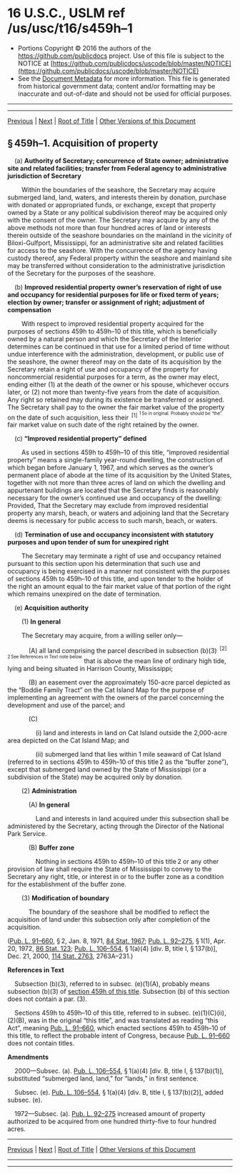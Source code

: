 ---
---

# 16 U.S.C., USLM ref /us/usc/t16/s459h–1

* Portions Copyright © 2016 the authors of the https://github.com/publicdocs project.
  Use of this file is subject to the NOTICE at [https://github.com/publicdocs/uscode/blob/master/NOTICE](https://github.com/publicdocs/uscode/blob/master/NOTICE)
* See the [Document Metadata](././../../../../..//README.md) for more information.
  This file is generated from historical government data; content and/or formatting may be inaccurate and out-of-date and should not be used for official purposes.

----------
----------

[Previous](./../../../../..//us/usc/t16/ch1/schLXIII/m__us_usc_t16_s459h.md) | [Next](./../../../../..//us/usc/t16/ch1/schLXIII/m__us_usc_t16_s459h–2.md) | [Root of Title](./../../../../../) | [Other Versions of this Document](https://publicdocs.github.io/go/links?ns=uslm&ref=%2Fus%2Fusc%2Ft16%2Fs459h%E2%80%931)

## § 459h–1. Acquisition of property

    (a) __Authority of Secretary; concurrence of State owner; administrative site and related facilities; transfer from Federal agency to administrative jurisdiction of Secretary__ 

        Within the boundaries of the seashore, the Secretary may acquire submerged land, land, waters, and interests therein by donation, purchase with donated or appropriated funds, or exchange, except that property owned by a State or any political subdivision thereof may be acquired only with the consent of the owner. The Secretary may acquire by any of the above methods not more than four hundred acres of land or interests therein outside of the seashore boundaries on the mainland in the vicinity of Biloxi-Gulfport, Mississippi, for an administrative site and related facilities for access to the seashore. With the concurrence of the agency having custody thereof, any Federal property within the seashore and mainland site may be transferred without consideration to the administrative jurisdiction of the Secretary for the purposes of the seashore.

    (b) __Improved residential property owner’s reservation of right of use and occupancy for residential purposes for life or fixed term of years; election by owner; transfer or assignment of right; adjustment of compensation__ 

        With respect to improved residential property acquired for the purposes of sections 459h to 459h–10 of this title, which is beneficially owned by a natural person and which the Secretary of the Interior determines can be continued in that use for a limited period of time without undue interference with the administration, development, or public use of the seashore, the owner thereof may on the date of its acquisition by the Secretary retain a right of use and occupancy of the property for noncommercial residential purposes for a term, as the owner may elect, ending either (1) at the death of the owner or his spouse, whichever occurs later, or (2) not more than twenty-five years from the date of acquisition. Any right so retained may during its existence be transferred or assigned. The Secretary shall pay to the owner the fair market value of the property on the date of such acquisition, less their  <sup>\[1\]</sup>  <sup><sup> 1 So in original. Probably should be “the”. </sup></sup>  fair market value on such date of the right retained by the owner.

    (c) __“Improved residential property” defined__ 

        As used in sections 459h to 459h–10 of this title, “improved residential property” means a single-family year-round dwelling, the construction of which began before January 1, 1967, and which serves as the owner’s permanent place of abode at the time of its acquisition by the United States, together with not more than three acres of land on which the dwelling and appurtenant buildings are located that the Secretary finds is reasonably necessary for the owner’s continued use and occupancy of the dwelling: Provided, That the Secretary may exclude from improved residential property any marsh, beach, or waters and adjoining land that the Secretary deems is necessary for public access to such marsh, beach, or waters.

    (d) __Termination of use and occupancy inconsistent with statutory purposes and upon tender of sum for unexpired right__ 

        The Secretary may terminate a right of use and occupancy retained pursuant to this section upon his determination that such use and occupancy is being exercised in a manner not consistent with the purposes of sections 459h to 459h–10 of this title, and upon tender to the holder of the right an amount equal to the fair market value of that portion of the right which remains unexpired on the date of termination.

    (e) __Acquisition authority__ 

        (1) __In general__ 

        The Secretary may acquire, from a willing seller only—

            (A) all land comprising the parcel described in subsection (b)(3)  <sup>\[2\]</sup>  <sup><sup> 2 See References in Text note below. </sup></sup>  that is above the mean line of ordinary high tide, lying and being situated in Harrison County, Mississippi;

            (B) an easement over the approximately 150-acre parcel depicted as the “Boddie Family Tract” on the Cat Island Map for the purpose of implementing an agreement with the owners of the parcel concerning the development and use of the parcel; and

            (C)

                (i) land and interests in land on Cat Island outside the 2,000-acre area depicted on the Cat Island Map; and

                (ii) submerged land that lies within 1 mile seaward of Cat Island (referred to in sections 459h to 459h–10 of this title 2 as the “buffer zone”), except that submerged land owned by the State of Mississippi (or a subdivision of the State) may be acquired only by donation.

        (2) __Administration__ 

            (A) __In general__ 

                Land and interests in land acquired under this subsection shall be administered by the Secretary, acting through the Director of the National Park Service.

            (B) __Buffer zone__ 

                Nothing in sections 459h to 459h–10 of this title 2 or any other provision of law shall require the State of Mississippi to convey to the Secretary any right, title, or interest in or to the buffer zone as a condition for the establishment of the buffer zone.

        (3) __Modification of boundary__ 

            The boundary of the seashore shall be modified to reflect the acquisition of land under this subsection only after completion of the acquisition.

([Pub. L. 91–660][/us/pl/91/660], § 2, Jan. 8, 1971, [84 Stat. 1967][/us/stat/84/1967]; [Pub. L. 92–275][/us/pl/92/275], § 1(1), Apr. 20, 1972, [86 Stat. 123][/us/stat/86/123]; [Pub. L. 106–554][/us/pl/106/554], § 1(a)(4) \[div. B, title I, § 137(b)\], Dec. 21, 2000, [114 Stat. 2763][/us/stat/114/2763], 2763A–231.)

 __References in Text__ 

    Subsection (b)(3), referred to in subsec. (e)(1)(A), probably means subsection (b)(3) of [section 459h of this title][/us/usc/t16/s459h]. Subsection (b) of this section does not contain a par. (3).

    Sections 459h to 459h–10 of this title, referred to in subsec. (e)(1)(C)(ii), (2)(B), was in the original “this title”, and was translated as reading “this Act”, meaning [Pub. L. 91–660][/us/pl/91/660], which enacted sections 459h to 459h–10 of this title, to reflect the probable intent of Congress, because [Pub. L. 91–660][/us/pl/91/660] does not contain titles.

 __Amendments__ 

    2000—Subsec. (a). [Pub. L. 106–554][/us/pl/106/554], § 1(a)(4) \[div. B, title I, § 137(b)(1)\], substituted “submerged land, land,” for “lands,” in first sentence.

    Subsec. (e). [Pub. L. 106–554][/us/pl/106/554], § 1(a)(4) \[div. B, title I, § 137(b)(2)\], added subsec. (e).

    1972—Subsec. (a). [Pub. L. 92–275][/us/pl/92/275] increased amount of property authorized to be acquired from one hundred thirty-five to four hundred acres.

----------

[Previous](./../../../../..//us/usc/t16/ch1/schLXIII/m__us_usc_t16_s459h.md) | [Next](./../../../../..//us/usc/t16/ch1/schLXIII/m__us_usc_t16_s459h–2.md) | [Root of Title](./../../../../../) | [Other Versions of this Document](https://publicdocs.github.io/go/links?ns=uslm&ref=%2Fus%2Fusc%2Ft16%2Fs459h%E2%80%931)

----------
----------

[/us/pl/91/660]: https://publicdocs.github.io/go/links?ns=uslm&ref=%2Fus%2Fpl%2F91%2F660
[/us/stat/84/1967]: https://publicdocs.github.io/go/links?ns=uslm&ref=%2Fus%2Fstat%2F84%2F1967
[/us/pl/92/275]: https://publicdocs.github.io/go/links?ns=uslm&ref=%2Fus%2Fpl%2F92%2F275
[/us/stat/86/123]: https://publicdocs.github.io/go/links?ns=uslm&ref=%2Fus%2Fstat%2F86%2F123
[/us/pl/106/554]: https://publicdocs.github.io/go/links?ns=uslm&ref=%2Fus%2Fpl%2F106%2F554
[/us/stat/114/2763]: https://publicdocs.github.io/go/links?ns=uslm&ref=%2Fus%2Fstat%2F114%2F2763
[/us/usc/t16/s459h]: https://publicdocs.github.io/go/links?ns=uslm&ref=%2Fus%2Fusc%2Ft16%2Fs459h
[/us/pl/91/660]: https://publicdocs.github.io/go/links?ns=uslm&ref=%2Fus%2Fpl%2F91%2F660
[/us/pl/91/660]: https://publicdocs.github.io/go/links?ns=uslm&ref=%2Fus%2Fpl%2F91%2F660
[/us/pl/106/554]: https://publicdocs.github.io/go/links?ns=uslm&ref=%2Fus%2Fpl%2F106%2F554
[/us/pl/106/554]: https://publicdocs.github.io/go/links?ns=uslm&ref=%2Fus%2Fpl%2F106%2F554
[/us/pl/92/275]: https://publicdocs.github.io/go/links?ns=uslm&ref=%2Fus%2Fpl%2F92%2F275


